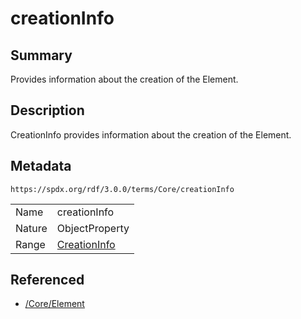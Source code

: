 <!-- Automatically generated by spec-parser v2.3.0 on 2024-07-29T18:25:30.305944+00:00 -->
<!-- SPDX-License-Identifier: Community-Spec-1.0 -->

# creationInfo

## Summary

Provides information about the creation of the Element.


## Description

CreationInfo provides information about the creation of the Element.


## Metadata

`https://spdx.org/rdf/3.0.0/terms/Core/creationInfo`


| | |
|---|---|
| Name | creationInfo |
| Nature | ObjectProperty |
| Range | [CreationInfo](../Classes/CreationInfo.md) |




## Referenced

- [/Core/Element](../../Core/Classes/Element.md)

